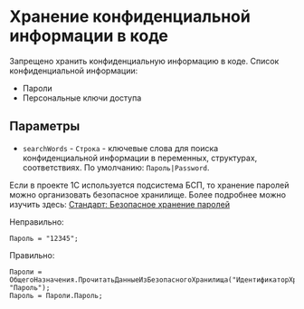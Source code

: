 # Хранение конфиденциальной информации в коде

Запрещено хранить конфиденциальную информацию в коде. Список конфиденциальной информации:
* Пароли
* Персональные ключи доступа

## Параметры

* `searchWords` - `Строка` - ключевые слова для поиска конфиденциальной информации в переменных, структурах, соответствиях. По умолчанию: `Пароль|Password`.

Если в проекте 1С используется подсистема БСП, то хранение паролей можно организовать безопасное хранилище. Более подробнее можно изучить здесь: 
[Стандарт: Безопасное хранение паролей](https://its.1c.ru/db/v8std#content:740:hdoc)

Неправильно:
```bsl
Пароль = "12345";
```

Правильно:
```bsl
Пароли = ОбщегоНазначения.ПрочитатьДанныеИзБезопасногоХранилища("ИдентификаторХранения", "Пароль");
Пароль = Пароли.Пароль;
```